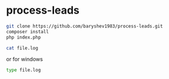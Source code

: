 # process-leads
```bash
git clone https://github.com/baryshev1983/process-leads.git
composer install
php index.php
```
```bash
cat file.log
```
or for windows
```bash
type file.log